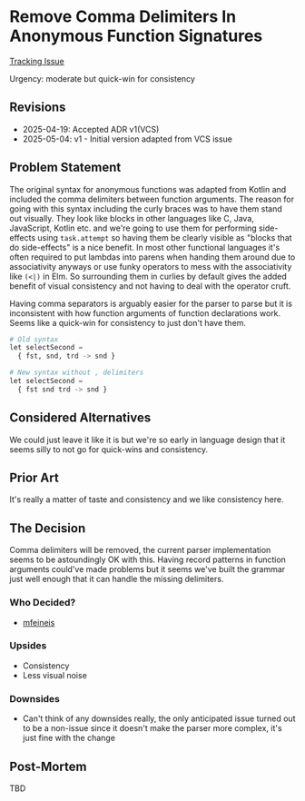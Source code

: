 # Remove Comma Delimiters In Anonymous Function Signatures

[Tracking Issue](https://github.com/canapea/canapea/issues/8)

Urgency: moderate but quick-win for consistency

## Revisions

* 2025-04-19: Accepted ADR v1(VCS)
* 2025-05-04: v1 - Initial version adapted from VCS issue


## Problem Statement

The original syntax for anonymous functions was adapted from Kotlin and included the comma delimiters between function arguments. The reason for going with this syntax including the curly braces was to have them stand out visually. They look like blocks in other languages like C, Java, JavaScript, Kotlin etc. and we're going to use them for performing side-effects using `task.attempt` so having them be clearly visible as "blocks that do side-effects" is a nice benefit. In most other functional languages it's often required to put lambdas into parens when handing them around due to associativity anyways or use funky operators to mess with the associativity like `(<|)` in Elm. So surrounding them in curlies by default gives the added benefit of visual consistency and not having to deal with the operator cruft.

Having comma separators is arguably easier for the parser to parse but it is inconsistent with how function arguments of function declarations work. Seems like a quick-win for consistency to just don't have them.

```python
# Old syntax
let selectSecond =
  { fst, snd, trd -> snd }

# New syntax without , delimiters
let selectSecond =
  { fst snd trd -> snd }
```


## Considered Alternatives

We could just leave it like it is but we're so early in language design that it seems silly to not go for quick-wins and consistency.


## Prior Art

It's really a matter of taste and consistency and we like consistency here.


## The Decision

Comma delimiters will be removed, the current parser implementation seems to be astoundingly OK with this. Having record patterns in function arguments could've made problems but it seems we've built the grammar just well enough that it can handle the missing delimiters.

### Who Decided?

* [mfeineis](https://github.com/mfeineis)

### Upsides

* Consistency
* Less visual noise


### Downsides

* Can't think of any downsides really, the only anticipated issue turned out to be a non-issue since it doesn't make the parser more complex, it's just fine with the change


## Post-Mortem

TBD
